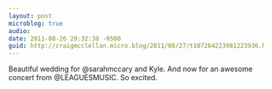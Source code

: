 ```yaml
---
layout: post
microblog: true
audio: 
date: 2011-08-26 20:32:38 -0500
guid: http://craigmcclellan.micro.blog/2011/08/27/t107264223981223936.html
---
```

Beautiful wedding for @sarahmccary and Kyle. And now for an awesome concert from @LEAGUESMUSIC. So excited.

